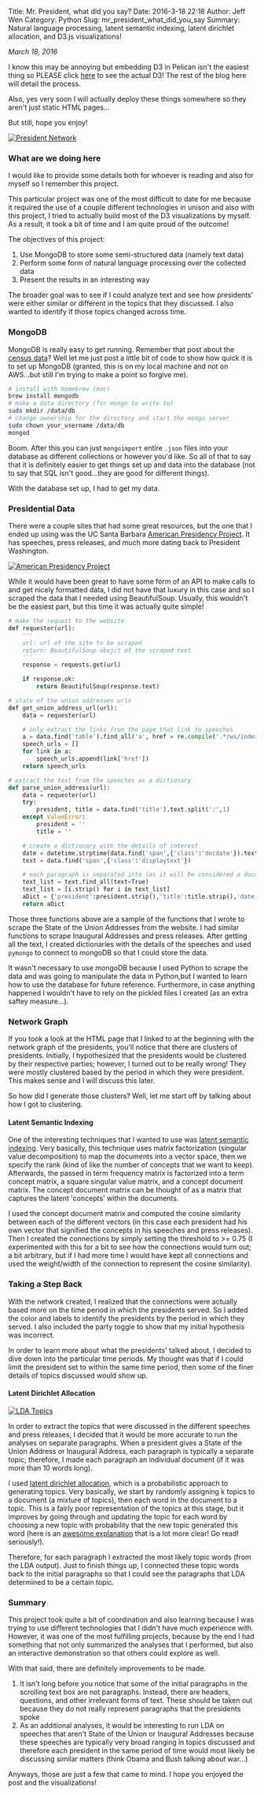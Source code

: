 Title: Mr. President, what did you say?
Date: 2016-3-18 22:18
Author: Jeff Wen
Category: Python
Slug: mr_president_what_did_you_say
Summary: Natural language processing, latent semantic indexing, latent dirichlet allocation, and D3.js visualizations!

_March 18, 2016_

I know this may be annoying but embedding D3 in Pelican isn't the easiest thing so PLEASE click [here](/html/president.html) to see the actual D3! The rest of the blog here will detail the process.

Also, yes very soon I will actually deploy these things somewhere so they aren't just static HTML pages...

But still, hope you enjoy!

[![President Network](/images/president_network.png)](/html/president.html)

### What are we doing here
I would like to provide some details both for whoever is reading and also for myself so I remember this project.

This particular project was one of the most difficult to date for me because it required the use of a couple different technologies in unison and also with this project, I tried to actually build most of the D3 visualizations by myself. As a result, it took a bit of time and I am quite proud of the outcome!

The objectives of this project:

1. Use MongoDB to store some semi-structured data (namely text data)
2. Perform some form of natural language processing over the collected data
3. Present the results in an interesting way

The broader goal was to see if I could analyze text and see how presidents' were either similar or different in the topics that they discussed. I also wanted to identify if those topics changed across time.

### MongoDB
MongoDB is really easy to get running. Remember that post about the [census data](/2016/02/27/making_census_data_exciting_part_1)? Well let me just post a little bit of code to show how quick it is to set up MongoDB (granted, this is on my local machine and not on AWS...but still I'm trying to make a point so forgive me).

```bash
# install with homebrew (mac)
brew install mongodb
# make a data directory (for mongo to write to)
sudo mkdir /data/db
# change ownership for the directory and start the mongo server
sudo chown your_username /data/db
mongod
```

Boom. After this you can just `mongoimport` entire `.json` files into your database as different collections or however you'd like. So all of that to say that it is definitely easier to get things set up and data into the database (not to say that SQL isn't good...they are good for different things).

With the database set up, I had to get my data.

### Presidential Data
There were a couple sites that had some great resources, but the one that I ended up using was the UC Santa Barbara [American Presidency Project](http://www.presidency.ucsb.edu/sou.php). It has speeches, press releases, and much more dating back to President Washington.

[![American Presidency Project](/images/presidency_project.png)](http://www.presidency.ucsb.edu/sou.php)

While it would have been great to have some form of an API to make calls to and get nicely formatted data, I did not have that luxury in this case and so I scraped the data that I needed using BeautifulSoup. Usually, this wouldn't be the easiest part, but this time it was actually quite simple!

```python
# make the request to the website
def requester(url):
    '''
    url: url of the site to be scraped
    return: BeautifulSoup obejct of the scraped text
    '''
    response = requests.get(url)

    if response.ok:
        return BeautifulSoup(response.text)

# state of the union addresses urls
def get_union_address_url(url):
	data = requester(url)

	# only extract the links from the page that link to speeches
    a = data.find('table').find_all('a', href = re.compile('.*/ws/index'))
    speech_urls = []
    for link in a:
        speech_urls.append(link['href'])
    return speech_urls

# extract the text from the speeches as a dictionary
def parse_union_address(url):
    data = requester(url)
    try:
        president, title = data.find('title').text.split(':',1)
    except ValueError:
        president = ''
        title = ''

	# create a dictionary with the details of interest
    date = datetime.strptime(data.find('span',{'class':'docdate'}).text, '%B %d, %Y')
    text = data.find('span',{'class':'displaytext'})

	# each paragraph is separated into (as it will be considered a document in later analyses)
    text_list = text.find_all(text=True)
    text_list = [i.strip() for i in text_list]
    aDict = {'president':president.strip(),'title':title.strip(),'date':date,'text':text_list,'url':url,'speech':'State of the Union'}
    return aDict
```

Those three functions above are a sample of the functions that I wrote to scrape the State of the Union Addresses from the website. I had similar functions to scrape Inaugural Addresses and press releases. After getting all the text, I created dictionaries with the details of the speeches and used `pymongo` to connect to mongoDB so that I could store the data.

It wasn't necessary to use mongoDB because I used Python to scrape the data and was going to manipulate the data in Python,but I wanted to learn how to use the database for future reference. Furthermore, in case anything happened I wouldn't have to rely on the pickled files I created (as an extra saftey measure...).

### Network Graph
If you took a look at the HTML page that I linked to at the beginning with the network graph of the presidents, you'll notice that there are clusters of presidents. Initially, I hypothesized that the presidents would be clustered by their respective parties; however, I turned out to be really wrong! They were mostly clustered based by the period in which they were president. This makes sense and I will discuss this later.

So how did I generate those clusters? Well, let me start off by talking about how I got to clustering. 

#### Latent Semantic Indexing
One of the interesting techniques that I wanted to use was [latent semantic indexing](https://en.wikipedia.org/wiki/Latent_semantic_indexing). Very basically, this technique uses matrix factorization (singular value decomposition) to map the documents into a vector space, then we specify the rank (kind of like the number of concepts that we want to keep). Afterwards, the passed in term frequency matrix is factorized into a term concept matrix, a square singular value matrix, and a concept document matrix. The concept document matrix can be thought of as a matrix that captures the latent 'concepts' within the documents.

I used the concept document matrix and computed the cosine similarity between each of the different vectors (in this case each president had his own vector that signified the concepts in his speeches and press releases). Then I created the connections by simply setting the threshold to >= 0.75 (I experimented with this for a bit to see how the connections would turn out; a bit arbitrary, but if I had more time I would have kept all connections and used the weight/width of the connection to represent the cosine similarity).

### Taking a Step Back
With the network created, I realized that the connections were actually based more on the time period in which the presidents served. So I added the color and labels to identify the presidents by the period in which they served. I also included the party toggle to show that my initial hypothesis was incorrect.

In order to learn more about what the presidents' talked about, I decided to dive down into the particular time periods. My thought was that if I could limit the president set to within the same time period, then some of the finer details of topics discussed would show up.

#### Latent Dirichlet Allocation

[![LDA Topics](/images/lda_bubbles.png)](/html/president.html)

In order to extract the topics that were discussed in the different speeches and press releases, I decided that it would be more accurate to run the analyses on separate paragraphs. When a president gives a State of the Union Address or Inaugural Address, each paragraph is typically a separate topic; therefore, I made each paragraph an individual document (if it was more than 10 words long).

I used [latent dirichlet allocation](http://jmlr.csail.mit.edu/papers/v3/blei03a.html), which is a probabilistic approach to generating topics. Very basically, we start by randomly assigning k topics to a document (a mixture of topics), then each word in the document to a topic. This is a fairly poor representation of the topics at this stage, but it improves by going through and updating the topic for each word by choosing a new topic with probability that the new topic generated this word (here is an [awesome explanation](https://www.quora.com/What-is-a-good-explanation-of-Latent-Dirichlet-Allocation/answer/Edwin-Chen-1?srid=CiUY) that is a lot more clear! Go read! seriously!).

Therefore, for each paragraph I extracted the most likely topic words (from the LDA output). Just to finish things up, I connected these topic words back to the initial paragraphs so that I could see the paragraphs that LDA determined to be a certain topic.

### Summary
This project took quite a bit of coordination and also learning because I was trying to use different technologies that I didn't have much experience with. However, it was one of the most fulfilling projects, because by the end I had something that not only summarized the analyses that I performed, but also an interactive demonstration so that others could explore as well.

With that said, there are definitely improvements to be made.

1. It isn't long before you notice that some of the initial paragraphs in the scrolling text box are not paragraphs. Instead, there are headers, questions, and other irrelevant forms of text. These should be taken out because they do not really represent paragraphs that the presidents spoke
2. As an additional analyses, it would be interesting to run LDA on speeches that aren't State of the Union or Inaugural Addresses because these speeches are typically very broad ranging in topics discussed and therefore each president in the same period of time would most likely be discussing similar matters (think Obama and Bush talking about war...)

Anyways, those are just a few that came to mind. I hope you enjoyed the post and the visualizations!



